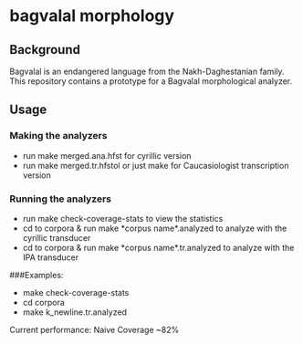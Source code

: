 # bagvalal morphology
## Background
Bagvalal is an endangered language from the Nakh-Daghestanian family.
This repository contains a prototype for a Bagvalal morphological analyzer.
## Usage
### Making the analyzers
* run make merged.ana.hfst for cyrillic version
* run make merged.tr.hfstol or just make for Caucasiologist transcription version
### Running the analyzers
* run make check-coverage-stats to view the statistics
* cd to corpora & run make \*corpus name\*.analyzed to analyze with the cyrillic transducer
* cd to corpora & run make \*corpus name\*.tr.analyzed to analyze with the IPA transducer

###Examples:
* make check-coverage-stats
* cd corpora
* make k_newline.tr.analyzed

Current performance: Naive Coverage ~82%